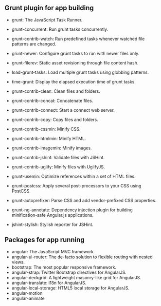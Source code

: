 ## Grunt plugin for app building

- grunt: The JavaScript Task Runner.
- grunt-concurrent: Run grunt tasks concurrently.
- grunt-contrib-watch: Run predefined tasks whenever watched file patterns are changed.
- grunt-newer: Configure grunt tasks to run with newer files only.
- grunt-filerev: Static asset revisioning through file content hash.
- load-grunt-tasks: Load multiple grunt tasks using globbing patterns.
- time-grunt: Display the elapsed execution time of grunt tasks.

- grunt-contrib-clean: Clean files and folders.
- grunt-contrib-concat: Concatenate files.
- grunt-contrib-connect: Start a connect web server.
- grunt-contrib-copy: Copy files and folders.

- grunt-contrib-cssmin: Minify CSS.
- grunt-contrib-htmlmin: Minify HTML.
- grunt-contrib-imagemin: Minify images.
- grunt-contrib-jshint: Validate files with JSHint.
- grunt-contrib-uglify: Minify files with UglifyJS.
- grunt-usemin: Optimize references within a set of HTML files.
- grunt-postcss: Apply several post-processors to your CSS using PostCSS.
- grunt-autoprefixer: Parse CSS and add vendor-prefixed CSS properties.
- grunt-ng-annotate: Dependency injection plugin for building minification-safe Angular.js applications.
- jshint-stylish: Stylish reporter for JSHint.

## Packages for app running

- angular: The JavaScript MVC framework.
- angular-ui-router: The de-facto solution to flexible routing with nested views.
- bootstrap: The most popular responsive framework.
- angular-strap: Twitter Bootstrap directives for AngularJS.
- angular-deckgrid: A lightweight masonry-like grid for AngularJS.
- angular-translate: i18n for AngularJS.
- angular-local-storage: HTML5 local storage for AngularJS.
- angular-motion
- angular-animate
